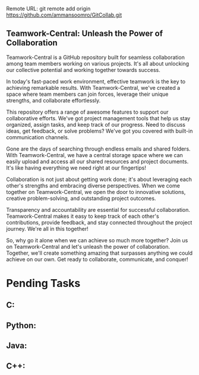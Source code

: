 Remote URL: git remote add origin https://github.com/ammansoomro/GitCollab.git

## Teamwork-Central: Unleash the Power of Collaboration

Teamwork-Central is a GitHub repository built for seamless collaboration among team members working on various projects. It's all about unlocking our collective potential and working together towards success.

In today's fast-paced work environment, effective teamwork is the key to achieving remarkable results. With Teamwork-Central, we've created a space where team members can join forces, leverage their unique strengths, and collaborate effortlessly.

This repository offers a range of awesome features to support our collaborative efforts. We've got project management tools that help us stay organized, assign tasks, and keep track of our progress. Need to discuss ideas, get feedback, or solve problems? We've got you covered with built-in communication channels.

Gone are the days of searching through endless emails and shared folders. With Teamwork-Central, we have a central storage space where we can easily upload and access all our shared resources and project documents. It's like having everything we need right at our fingertips!

Collaboration is not just about getting work done; it's about leveraging each other's strengths and embracing diverse perspectives. When we come together on Teamwork-Central, we open the door to innovative solutions, creative problem-solving, and outstanding project outcomes.

Transparency and accountability are essential for successful collaboration. Teamwork-Central makes it easy to keep track of each other's contributions, provide feedback, and stay connected throughout the project journey. We're all in this together!

So, why go it alone when we can achieve so much more together? Join us on Teamwork-Central and let's unleash the power of collaboration. Together, we'll create something amazing that surpasses anything we could achieve on our own. Get ready to collaborate, communicate, and conquer!

# Pending Tasks

## C:

## Python:

## Java:

## C++:
